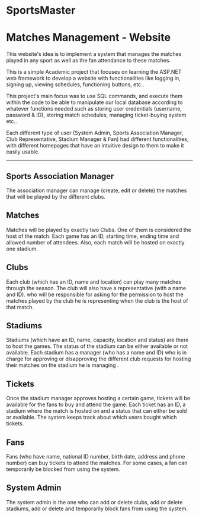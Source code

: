 # SportsMaster
# Matches Management - Website

This website's idea is to implement a system that manages the matches played in any sport as well as the fan attendance to these matches.

This is a simple Academic project that focuses on learning the ASP.NET web framework to develop a website with functionalities like logging in, signing up, viewing schedules, functioning buttons, etc..

This project's main focus was to use SQL commands, and execute them within the code to be able to manipulate our local database according to whatever functions needed such as storing user credentials (username, password & ID), storing match schedules, managing ticket-buying system etc..


Each different type of user (System Admin, Sports Association Manager, Club Representative, Stadium Manager & Fan) had different functionalities, with different homepages that have an intuitive design to them to make it easily usable.
<hr>

## Sports Association Manager
The association manager can manage (create, edit or delete) the
matches that will be played by the different clubs.
## Matches
Matches will be played by exactly two Clubs. One of them is considered the host of the match. Each
game has an ID, starting time, ending time and allowed number of attendees. Also, each match will be
hosted on exactly one stadium.
## Clubs
Each club (which has an ID, name and location) can play many matches through the season. The club
will also have a representative (with a name and ID). who will be responsible for asking for the permission
to host the matches played by the club he is representing when the club is the host of that match.
## Stadiums
Stadiums (which have an ID, name, capacity, location and status) are there to host the games. The status
of the stadium can be either available or not available. Each stadium has a manager (who has a name and
ID) who is in charge for approving or disapproving the different club requests for hosting their matches
on the stadium he is managing .
## Tickets
Once the stadium manager approves hosting a certain game, tickets will be available for the fans to buy
and attend the game. Each ticket has an ID, a stadium where the match is hosted on and a status that
can either be sold or available. The system keeps track about which users bought which tickets.

## Fans
Fans (who have name, national ID number, birth date, address and phone number) can buy tickets to
attend the matches. For some cases, a fan can temporarily be blocked from using the system.
## System Admin
The system admin is the one who can add or delete clubs, add or delete stadiums, add or delete and
temporarily block fans from using the system.

